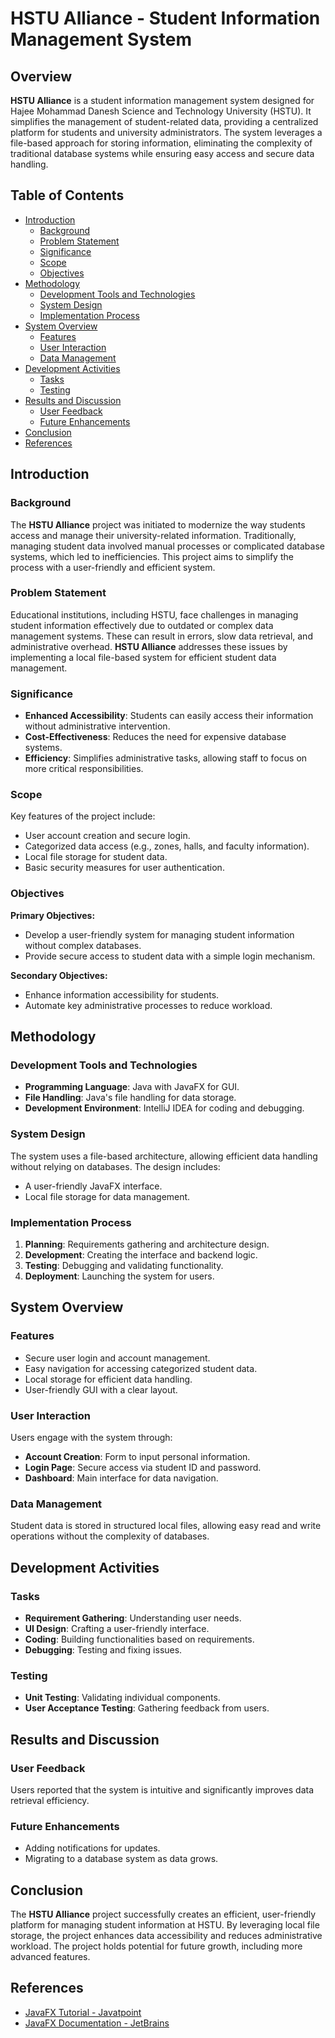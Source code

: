 # HSTU Alliance - Student Information Management System

## Overview

**HSTU Alliance** is a student information management system designed for Hajee Mohammad Danesh Science and Technology University (HSTU). It simplifies the management of student-related data, providing a centralized platform for students and university administrators. The system leverages a file-based approach for storing information, eliminating the complexity of traditional database systems while ensuring easy access and secure data handling.

## Table of Contents

- [Introduction](#introduction)
  - [Background](#background)
  - [Problem Statement](#problem-statement)
  - [Significance](#significance)
  - [Scope](#scope)
  - [Objectives](#objectives)
- [Methodology](#methodology)
  - [Development Tools and Technologies](#development-tools-and-technologies)
  - [System Design](#system-design)
  - [Implementation Process](#implementation-process)
- [System Overview](#system-overview)
  - [Features](#features)
  - [User Interaction](#user-interaction)
  - [Data Management](#data-management)
- [Development Activities](#development-activities)
  - [Tasks](#tasks)
  - [Testing](#testing)
- [Results and Discussion](#results-and-discussion)
  - [User Feedback](#user-feedback)
  - [Future Enhancements](#future-enhancements)
- [Conclusion](#conclusion)
- [References](#references)

## Introduction

### Background

The **HSTU Alliance** project was initiated to modernize the way students access and manage their university-related information. Traditionally, managing student data involved manual processes or complicated database systems, which led to inefficiencies. This project aims to simplify the process with a user-friendly and efficient system.

### Problem Statement

Educational institutions, including HSTU, face challenges in managing student information effectively due to outdated or complex data management systems. These can result in errors, slow data retrieval, and administrative overhead. **HSTU Alliance** addresses these issues by implementing a local file-based system for efficient student data management.

### Significance

- **Enhanced Accessibility**: Students can easily access their information without administrative intervention.
- **Cost-Effectiveness**: Reduces the need for expensive database systems.
- **Efficiency**: Simplifies administrative tasks, allowing staff to focus on more critical responsibilities.

### Scope

Key features of the project include:
- User account creation and secure login.
- Categorized data access (e.g., zones, halls, and faculty information).
- Local file storage for student data.
- Basic security measures for user authentication.

### Objectives

**Primary Objectives:**
- Develop a user-friendly system for managing student information without complex databases.
- Provide secure access to student data with a simple login mechanism.

**Secondary Objectives:**
- Enhance information accessibility for students.
- Automate key administrative processes to reduce workload.

## Methodology

### Development Tools and Technologies

- **Programming Language**: Java with JavaFX for GUI.
- **File Handling**: Java's file handling for data storage.
- **Development Environment**: IntelliJ IDEA for coding and debugging.

### System Design

The system uses a file-based architecture, allowing efficient data handling without relying on databases. The design includes:
- A user-friendly JavaFX interface.
- Local file storage for data management.

### Implementation Process

1. **Planning**: Requirements gathering and architecture design.
2. **Development**: Creating the interface and backend logic.
3. **Testing**: Debugging and validating functionality.
4. **Deployment**: Launching the system for users.

## System Overview

### Features

- Secure user login and account management.
- Easy navigation for accessing categorized student data.
- Local storage for efficient data handling.
- User-friendly GUI with a clear layout.

### User Interaction

Users engage with the system through:
- **Account Creation**: Form to input personal information.
- **Login Page**: Secure access via student ID and password.
- **Dashboard**: Main interface for data navigation.

### Data Management

Student data is stored in structured local files, allowing easy read and write operations without the complexity of databases.

## Development Activities

### Tasks

- **Requirement Gathering**: Understanding user needs.
- **UI Design**: Crafting a user-friendly interface.
- **Coding**: Building functionalities based on requirements.
- **Debugging**: Testing and fixing issues.

### Testing

- **Unit Testing**: Validating individual components.
- **User Acceptance Testing**: Gathering feedback from users.

## Results and Discussion

### User Feedback

Users reported that the system is intuitive and significantly improves data retrieval efficiency.

### Future Enhancements

- Adding notifications for updates.
- Migrating to a database system as data grows.

## Conclusion

The **HSTU Alliance** project successfully creates an efficient, user-friendly platform for managing student information at HSTU. By leveraging local file storage, the project enhances data accessibility and reduces administrative workload. The project holds potential for future growth, including more advanced features.

## References

- [JavaFX Tutorial - Javatpoint](https://www.javatpoint.com/javafx-tutorial)
- [JavaFX Documentation - JetBrains](https://www.jetbrains.com/help/idea/javafx.html)

